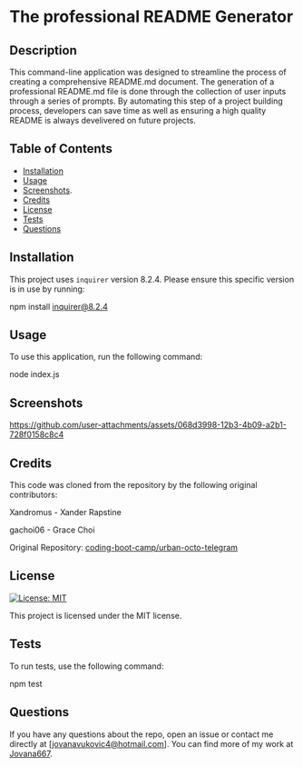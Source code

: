 # The professional README Generator

## Description

This command-line application was designed to streamline the process of creating a comprehensive README.md document. The generation of a professional README.md file is done through the collection of user inputs through a series of prompts. By automating this step of a project building process, developers can save time as well as ensuring a high quality README is always develivered on future projects.

## Table of Contents

- [Installation](#installation)
- [Usage](#usage)
- [Screenshots](#screenshots).
- [Credits](#credits)
- [License](#license)
- [Tests](#tests)
- [Questions](#questions)

## Installation

This project uses `inquirer` version 8.2.4. Please ensure this specific version is in use by running:

npm install inquirer@8.2.4

## Usage

To use this application, run the following command:

node index.js

## Screenshots

https://github.com/user-attachments/assets/068d3998-12b3-4b09-a2b1-728f0158c8c4


## Credits

This code was cloned from the repository by the following original contributors:

Xandromus - Xander Rapstine

gachoi06 - Grace Choi

Original Repository: 
[coding-boot-camp/urban-octo-telegram](https://github.com/coding-boot-camp/potential-enigma)


## License

[![License: MIT](https://img.shields.io/badge/License-MIT-yellow.svg)](https://opensource.org/licenses/MIT)

This project is licensed under the MIT license.


## Tests

To run tests, use the following command:

npm test

## Questions

If you have any questions about the repo, open an issue or contact me directly at [jovanavukovic4@hotmail.com]. You can find more of my work at [Jovana667](https://github.com/Jovana667).
